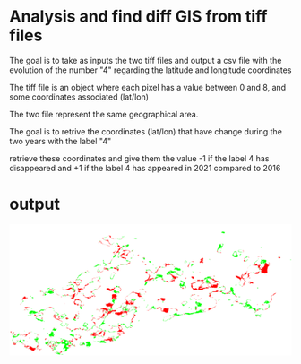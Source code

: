 # Analysis and find diff GIS  from tiff files

The goal is to take as inputs the two tiff files and output
a csv file with the evolution of the number "4" regarding the latitude and longitude coordinates

The tiff file is an object where each pixel has a value between 0 and 8, and some coordinates associated (lat/lon)

The two file represent the same geographical area.

The goal is to retrive the coordinates (lat/lon) that have change during the two years with the label "4"

retrieve these coordinates and give them the value -1 if the label 4 has disappeared and +1 if the label 4 has appeared
in 2021 compared to 2016

# output
![alt text](visual.png)